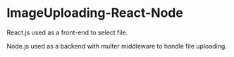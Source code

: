 # ImageUploading-React-Node
React.js used as a front-end to select file.

Node.js used as a backend with multer middleware to handle file uploading.
